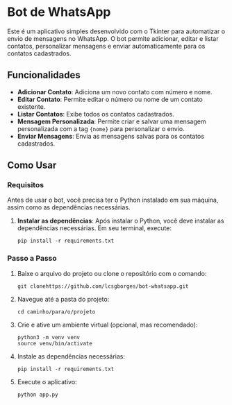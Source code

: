 # Bot de WhatsApp

Este é um aplicativo simples desenvolvido com o Tkinter para automatizar o envio de mensagens no WhatsApp. O bot permite adicionar, editar e listar contatos, personalizar mensagens e enviar automaticamente para os contatos cadastrados.

## Funcionalidades

- **Adicionar Contato**: Adiciona um novo contato com número e nome.
- **Editar Contato**: Permite editar o número ou nome de um contato existente.
- **Listar Contatos**: Exibe todos os contatos cadastrados.
- **Mensagem Personalizada**: Permite criar e salvar uma mensagem personalizada com a tag `{nome}` para personalizar o envio.
- **Enviar Mensagens**: Envia as mensagens salvas para os contatos cadastrados.

## Como Usar

### Requisitos
Antes de usar o bot, você precisa ter o Python instalado em sua máquina, assim como as dependências necessárias.

1. **Instalar as dependências**:
   Após instalar o Python, você deve instalar as dependências necessárias. Em seu terminal, execute:

   ```
   pip install -r requirements.txt
   ```

### Passo a Passo

1. Baixe o arquivo do projeto ou clone o repositório com o comando:
   ```
   git clonehttps://github.com/lcsgborges/bot-whatsapp.git
   ```

2. Navegue até a pasta do projeto:
   ```
   cd caminho/para/o/projeto
   ```

3. Crie e ative um ambiente virtual (opcional, mas recomendado):
   ```
   python3 -m venv venv
   source venv/bin/activate
   ```

4. Instale as dependências necessárias:
   ```
   pip install -r requirements.txt
   ```

5. Execute o aplicativo:
   ```
   python app.py
   ```
